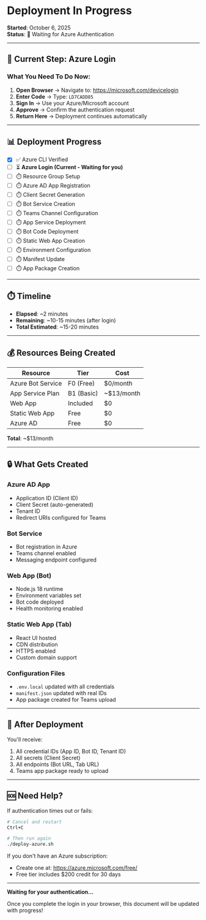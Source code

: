 # Deployment In Progress

**Started**: October 6, 2025  
**Status**: 🔄 Waiting for Azure Authentication

---

## 🔐 Current Step: Azure Login

### What You Need To Do Now:

1. **Open Browser** → Navigate to: https://microsoft.com/devicelogin
2. **Enter Code** → Type: `LD7CADD85`
3. **Sign In** → Use your Azure/Microsoft account
4. **Approve** → Confirm the authentication request
5. **Return Here** → Deployment continues automatically

---

## 📊 Deployment Progress

- [x] ✅ Azure CLI Verified
- [ ] ⏳ **Azure Login (Current - Waiting for you)**
- [ ] ⏱️ Resource Group Setup
- [ ] ⏱️ Azure AD App Registration
- [ ] ⏱️ Client Secret Generation
- [ ] ⏱️ Bot Service Creation
- [ ] ⏱️ Teams Channel Configuration
- [ ] ⏱️ App Service Deployment
- [ ] ⏱️ Bot Code Deployment
- [ ] ⏱️ Static Web App Creation
- [ ] ⏱️ Environment Configuration
- [ ] ⏱️ Manifest Update
- [ ] ⏱️ App Package Creation

---

## ⏱️ Timeline

- **Elapsed**: ~2 minutes
- **Remaining**: ~10-15 minutes (after login)
- **Total Estimated**: ~15-20 minutes

---

## 💰 Resources Being Created

| Resource | Tier | Cost |
|----------|------|------|
| Azure Bot Service | F0 (Free) | $0/month |
| App Service Plan | B1 (Basic) | ~$13/month |
| Web App | Included | $0 |
| Static Web App | Free | $0 |
| Azure AD | Free | $0 |

**Total**: ~$13/month

---

## 🔒 What Gets Created

### Azure AD App
- Application ID (Client ID)
- Client Secret (auto-generated)
- Tenant ID
- Redirect URIs configured for Teams

### Bot Service
- Bot registration in Azure
- Teams channel enabled
- Messaging endpoint configured

### Web App (Bot)
- Node.js 18 runtime
- Environment variables set
- Bot code deployed
- Health monitoring enabled

### Static Web App (Tab)
- React UI hosted
- CDN distribution
- HTTPS enabled
- Custom domain support

### Configuration Files
- `.env.local` updated with all credentials
- `manifest.json` updated with real IDs
- App package created for Teams upload

---

## 📝 After Deployment

You'll receive:
1. All credential IDs (App ID, Bot ID, Tenant ID)
2. All secrets (Client Secret)
3. All endpoints (Bot URL, Tab URL)
4. Teams app package ready to upload

---

## 🆘 Need Help?

If authentication times out or fails:
```bash
# Cancel and restart
Ctrl+C

# Then run again
./deploy-azure.sh
```

If you don't have an Azure subscription:
- Create one at: https://azure.microsoft.com/free/
- Free tier includes $200 credit for 30 days

---

**Waiting for your authentication...**

Once you complete the login in your browser, this document will be updated with progress!
